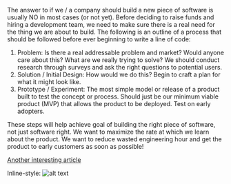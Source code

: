 The answer to if we / a company should build a new piece of software is usually NO in most cases (or not yet).  Before deciding to raise funds and hiring a development team, we need to make sure there is a real need for the thing we are about to build.  The following is an outline of a process that should be followed before ever beginning to write a line of code:

1.  Problem:  Is there a real addressable problem and market?  Would anyone care about this?  What are we really trying to solve?  We should conduct research through surveys and ask the right questions to potential users.  
2.  Solution / Initial Design:   How would we do this?  Begin to craft a plan for what it might look like.   
3.  Prototype / Experiment:  The most simple model or release of a product built to test the concept or process.  Should just be our minimum viable product (MVP) that allows the product to be deployed.  Test on early adopters.

These steps will help achieve goal of building the right piece of software, not just software right. We want to maximize the rate at which we learn about the product.  We want to reduce wasted engineering hour and get the product to early customers as soon as possible!

[Another interesting article](http://www.wired.com/2013/01/code-bugs-programming-why-we-need-specs/)

Inline-style: 
![alt text](https://images.search.yahoo.com/images/view;_ylt=AwrB8pQX2uhUCQgAhoeJzbkF;_ylu=X3oDMTIyYWJka2tjBHNlYwNzcgRzbGsDaW1nBG9pZAM5ZDBhZTQ1YTcxMjEwNDExZDlhOGZmYThhYzJiMTQ0MARncG9zAzMEaXQDYmluZw--?.origin=&back=https%3A%2F%2Fimages.search.yahoo.com%2Fsearch%2Fimages%3Fp%3Dgithub%26n%3D60%26ei%3DUTF-8%26y%3DSearch%26fr%3Dyfp-t-710%26fr2%3Dsb-top-images.search.yahoo.com%26tab%3Dorganic%26ri%3D3&w=800&h=521&imgurl=growthhackers.com%2Fwp-content%2Fuploads%2F2014%2F01%2Fgithub1-800x521.jpg&rurl=http%3A%2F%2Fgrowthhackers.com%2Fcompanies%2Fgithub%2F&size=52.4KB&name=%3Cb%3EGitHub%3C%2Fb%3E+%E2%80%93+Cracking+the+Code+to+%3Cb%3EGitHub%3C%2Fb%3E%E2%80%99s+Growth&p=github&oid=9d0ae45a71210411d9a8ffa8ac2b1440&fr2=sb-top-images.search.yahoo.com&fr=yfp-t-710&tt=%3Cb%3EGitHub%3C%2Fb%3E+%E2%80%93+Cracking+the+Code+to+%3Cb%3EGitHub%3C%2Fb%3E%E2%80%99s+Growth&b=0&ni=288&no=3&ts=&tab=organic&sigr=11anpkq0h&sigb=14ehkbcqa&sigi=120m3pe35&sigt=11vte0u8o&sign=11vte0u8o&.crumb=5E9uCZO50Lh&fr=yfp-t-710&fr2=sb-top-images.search.yahoo.com "Git Hub")
